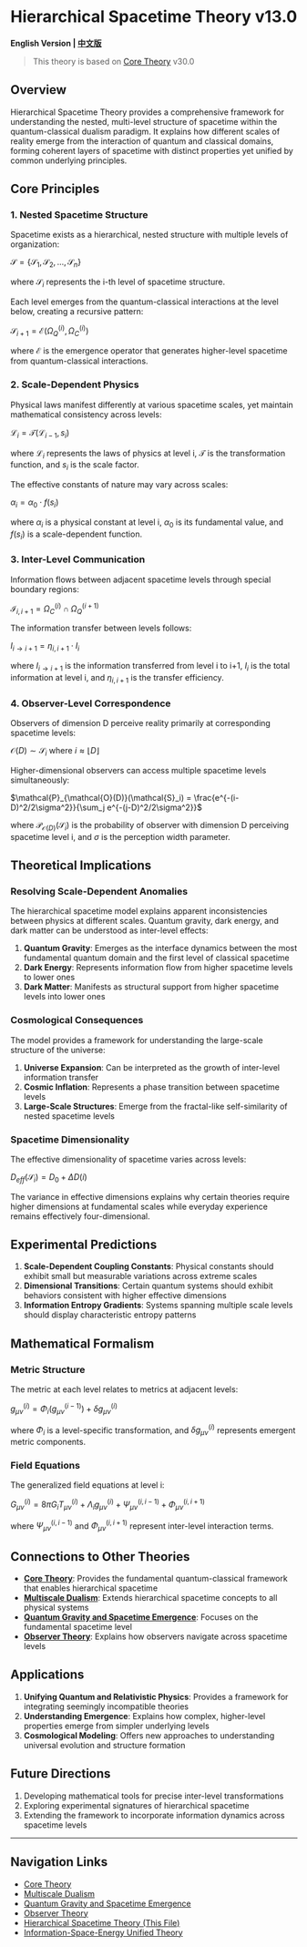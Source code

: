 # Hierarchical Spacetime Theory v13.0

**English Version | [中文版](formal_theory_hierarchical_spacetime.md)**

> This theory is based on [Core Theory](../core_en.md) v30.0

## Overview

Hierarchical Spacetime Theory provides a comprehensive framework for understanding the nested, multi-level structure of spacetime within the quantum-classical dualism paradigm. It explains how different scales of reality emerge from the interaction of quantum and classical domains, forming coherent layers of spacetime with distinct properties yet unified by common underlying principles.

## Core Principles

### 1. Nested Spacetime Structure

Spacetime exists as a hierarchical, nested structure with multiple levels of organization:

$`\mathcal{S} = \{\mathcal{S}_1, \mathcal{S}_2, ..., \mathcal{S}_n\}`$

where $`\mathcal{S}_i`$ represents the i-th level of spacetime structure.

Each level emerges from the quantum-classical interactions at the level below, creating a recursive pattern:

$`\mathcal{S}_{i+1} = \mathcal{E}(\Omega_Q^{(i)}, \Omega_C^{(i)})`$

where $`\mathcal{E}`$ is the emergence operator that generates higher-level spacetime from quantum-classical interactions.

### 2. Scale-Dependent Physics

Physical laws manifest differently at various spacetime scales, yet maintain mathematical consistency across levels:

$`\mathcal{L}_i = \mathcal{T}(\mathcal{L}_{i-1}, s_i)`$

where $`\mathcal{L}_i`$ represents the laws of physics at level i, $`\mathcal{T}`$ is the transformation function, and $`s_i`$ is the scale factor.

The effective constants of nature may vary across scales:

$`\alpha_i = \alpha_0 \cdot f(s_i)`$

where $`\alpha_i`$ is a physical constant at level i, $`\alpha_0`$ is its fundamental value, and $`f(s_i)`$ is a scale-dependent function.

### 3. Inter-Level Communication

Information flows between adjacent spacetime levels through special boundary regions:

$`\mathcal{I}_{i,i+1} = \Omega_C^{(i)} \cap \Omega_Q^{(i+1)}`$

The information transfer between levels follows:

$`I_{i \rightarrow i+1} = \eta_{i,i+1} \cdot I_i`$

where $`I_{i \rightarrow i+1}`$ is the information transferred from level i to i+1, $`I_i`$ is the total information at level i, and $`\eta_{i,i+1}`$ is the transfer efficiency.

### 4. Observer-Level Correspondence

Observers of dimension D perceive reality primarily at corresponding spacetime levels:

$`\mathcal{O}(D) \sim \mathcal{S}_i \text{ where } i \approx \lfloor D \rfloor`$

Higher-dimensional observers can access multiple spacetime levels simultaneously:

$`\mathcal{P}_{\mathcal{O}(D)}(\mathcal{S}_i) = \frac{e^{-(i-D)^2/2\sigma^2}}{\sum_j e^{-(j-D)^2/2\sigma^2}}`$

where $`\mathcal{P}_{\mathcal{O}(D)}(\mathcal{S}_i)`$ is the probability of observer with dimension D perceiving spacetime level i, and $`\sigma`$ is the perception width parameter.

## Theoretical Implications

### Resolving Scale-Dependent Anomalies

The hierarchical spacetime model explains apparent inconsistencies between physics at different scales. Quantum gravity, dark energy, and dark matter can be understood as inter-level effects:

1. **Quantum Gravity**: Emerges as the interface dynamics between the most fundamental quantum domain and the first level of classical spacetime
2. **Dark Energy**: Represents information flow from higher spacetime levels to lower ones
3. **Dark Matter**: Manifests as structural support from higher spacetime levels into lower ones

### Cosmological Consequences

The model provides a framework for understanding the large-scale structure of the universe:

1. **Universe Expansion**: Can be interpreted as the growth of inter-level information transfer
2. **Cosmic Inflation**: Represents a phase transition between spacetime levels
3. **Large-Scale Structures**: Emerge from the fractal-like self-similarity of nested spacetime levels

### Spacetime Dimensionality

The effective dimensionality of spacetime varies across levels:

$`D_{eff}(\mathcal{S}_i) = D_0 + \Delta D(i)`$

The variance in effective dimensions explains why certain theories require higher dimensions at fundamental scales while everyday experience remains effectively four-dimensional.

## Experimental Predictions

1. **Scale-Dependent Coupling Constants**: Physical constants should exhibit small but measurable variations across extreme scales
2. **Dimensional Transitions**: Certain quantum systems should exhibit behaviors consistent with higher effective dimensions
3. **Information Entropy Gradients**: Systems spanning multiple scale levels should display characteristic entropy patterns

## Mathematical Formalism

### Metric Structure

The metric at each level relates to metrics at adjacent levels:

$`g_{\mu\nu}^{(i)} = \Phi_i(g_{\mu\nu}^{(i-1)}) + \delta g_{\mu\nu}^{(i)}`$

where $`\Phi_i`$ is a level-specific transformation, and $`\delta g_{\mu\nu}^{(i)}`$ represents emergent metric components.

### Field Equations

The generalized field equations at level i:

$`G_{\mu\nu}^{(i)} = 8\pi G_i T_{\mu\nu}^{(i)} + \Lambda_i g_{\mu\nu}^{(i)} + \Psi_{\mu\nu}^{(i,i-1)} + \Phi_{\mu\nu}^{(i,i+1)}`$

where $`\Psi_{\mu\nu}^{(i,i-1)}`$ and $`\Phi_{\mu\nu}^{(i,i+1)}`$ represent inter-level interaction terms.

## Connections to Other Theories

- **[Core Theory](../core_en.md)**: Provides the fundamental quantum-classical framework that enables hierarchical spacetime
- **[Multiscale Dualism](formal_theory_multiscale_en.md)**: Extends hierarchical spacetime concepts to all physical systems
- **[Quantum Gravity and Spacetime Emergence](formal_theory_gravity_spacetime_en.md)**: Focuses on the fundamental spacetime level
- **[Observer Theory](formal_theory_observer_en.md)**: Explains how observers navigate across spacetime levels

## Applications

1. **Unifying Quantum and Relativistic Physics**: Provides a framework for integrating seemingly incompatible theories
2. **Understanding Emergence**: Explains how complex, higher-level properties emerge from simpler underlying levels
3. **Cosmological Modeling**: Offers new approaches to understanding universal evolution and structure formation

## Future Directions

1. Developing mathematical tools for precise inter-level transformations
2. Exploring experimental signatures of hierarchical spacetime
3. Extending the framework to incorporate information dynamics across spacetime levels

---

## Navigation Links

- [Core Theory](../core_en.md)
- [Multiscale Dualism](formal_theory_multiscale_en.md)
- [Quantum Gravity and Spacetime Emergence](formal_theory_gravity_spacetime_en.md)
- [Observer Theory](formal_theory_observer_en.md)
- [Hierarchical Spacetime Theory (This File)](formal_theory_hierarchical_spacetime_en.md)
- [Information-Space-Energy Unified Theory](formal_theory_unified_en.md) 
